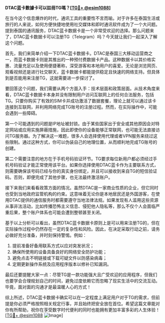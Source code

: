 **DTAC蓝卡數據卡可以註冊TG嗎？[[TG💪+ @esim1088](https://t.me/s/esim1088)]**

在当今这个信息爆炸的时代，通讯工具的重要性不言而喻。对于许多在泰国生活或旅行的人来说，如何方便快捷地使用社交媒体和即时通讯软件成为了一个大问题。提到泰国的通讯服务，DTAC蓝卡数据卡是一个非常受欢迎的选择。那么问题来了，DTAC蓝卡数据卡可以注册TG（Telegram）吗？今天就让我们一起深入了解这个问题。

首先，我们来简单介绍一下DTAC蓝卡数据卡。DTAC是泰国三大移动运营商之一，而蓝卡数据卡则是其推出的一种预付费数据卡产品。这种数据卡以其价格实惠、流量充足以及使用便捷著称，深受游客和本地用户的喜爱。无论是浏览网页、观看视频还是进行社交聊天，蓝卡数据卡都能提供稳定且快速的网络支持。但具体到是否能用来注册TG，这就需要进一步探讨了。

要回答这个问题，我们需要从两个方面入手：技术层面和政策层面。从技术角度来看，DTAC蓝卡数据卡本身并没有限制用户访问互联网上的任何合法服务，包括TG。只要你购买了有效的SIM卡并成功激活了数据套餐，理论上就可以通过该卡连接到互联网，并利用网络完成TG账号的注册过程。然而，在实际操作中，可能会遇到一些障碍。

第一个可能遇到的问题是IP地址被封锁。由于某些国家出于安全或其他原因会对特定网站或应用实施屏蔽措施，因此即使你的设备能够正常联网，也可能无法直接访问TG服务器。为了解决这一难题，很多人会选择使用代理或者VPN服务来绕过这些限制。通过这种方式，你可以伪装自己的地理位置，从而顺利地完成TG账号的创建。

第二个需要注意的地方在于手机号码验证环节。TG要求每位新用户都必须经过手机号码验证才能正常使用该平台。如果你选择使用DTAC蓝卡作为主要联系方式，则需要确保该号码已经与你的真实身份绑定，并且可以接收到来自TG的短信验证码。否则，即便完成了其他步骤，也无法最终激活账户。

接下来我们来看看政策方面的情况。虽然DTAC是一家商业性质的企业，但它同时也受到当地政府监管机构的约束。这意味着无论你是本地居民还是外国游客，在使用DTAC提供的通信服务时都需要遵守当地法律法规。如果发现有人滥用这些资源从事非法活动，比如传播恐怖主义信息、侵犯他人隐私等，那么不仅个人会面临严重后果，整个账户体系也可能会遭到整顿甚至关闭。

基于以上分析可以看出，虽然DTAC蓝卡数据卡原则上是可以用来注册TG的，但在实际操作过程中仍然存在一定的复杂性和风险。因此，在决定采取行动之前，请务必做好充分准备，并时刻保持警惕。例如：

1. 提前准备好备用联系方式以应对突发状况；
2. 确保所使用的设备具备良好的网络安全防护功能；
3. 避免点击不明链接或下载可疑文件以防感染病毒；
4. 定期更新操作系统及应用程序版本以修补已知漏洞。

最后还要提醒大家一点：尽管TG是一款功能强大且广受欢迎的应用程序，但我们也要学会合理规划自己的时间，避免过度依赖它而忽略了现实生活中的交流互动。毕竟，面对面的沟通才是最温暖人心的方式！

综上所述，DTAC蓝卡数据卡确实可以在一定程度上满足用户对于TG的需求，但前提是你必须严格按照相关规定行事，并且始终把安全放在首位。希望这篇文章能对你有所帮助，祝你在享受数字时代便利的同时也能拥有更加丰富多彩的人生体验！[[TG💪+ @esim1088](https://t.me/s/esim1088) ![Image](https://i.postimg.cc/4NQfJmqS/Snipaste-2025-05-13-00-14-12.png)]